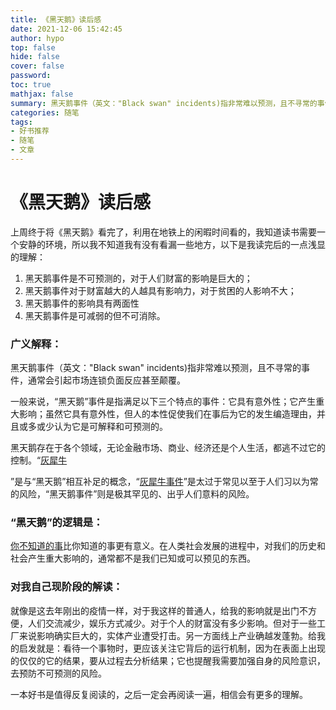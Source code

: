 ```yaml
---
title: 《黑天鹅》读后感
date: 2021-12-06 15:42:45
author: hypo
top: false
hide: false
cover: false
password:
toc: true
mathjax: false
summary: 黑天鹅事件（英文："Black swan" incidents)指非常难以预测，且不寻常的事件，通常会引起市场连锁负面反应甚至颠覆。
categories: 随笔
tags:
- 好书推荐
- 随笔
- 文章
---
```

# **《黑天鹅》读后感**



上周终于将《黑天鹅》看完了，利用在地铁上的闲暇时间看的，我知道读书需要一个安静的环境，所以我不知道我有没有看漏一些地方，以下是我读完后的一点浅显的理解：

1. 黑天鹅事件是不可预测的，对于人们财富的影响是巨大的；
2. 黑天鹅事件对于财富越大的人越具有影响力，对于贫困的人影响不大；
3. 黑天鹅事件的影响具有两面性
4. 黑天鹅事件是可减弱的但不可消除。



### 广义解释：

黑天鹅事件（英文："Black swan" incidents)指非常难以预测，且不寻常的事件，通常会引起市场连锁负面反应甚至颠覆。

一般来说，“黑天鹅”事件是指满足以下三个特点的事件：它具有意外性；它产生重大影响；虽然它具有意外性，但人的本性促使我们在事后为它的发生编造理由，并且或多或少认为它是可解释和可预测的。

黑天鹅存在于各个领域，无论金融市场、商业、经济还是个人生活，都逃不过它的控制。“[灰犀牛](https://baike.baidu.com/item/灰犀牛/22030944)

”是与“黑天鹅”相互补足的概念，“[灰犀牛事件](https://baike.baidu.com/item/灰犀牛事件/22044335)”是太过于常见以至于人们习以为常的风险，“黑天鹅事件”则是极其罕见的、出乎人们意料的风险。



### “黑天鹅”的逻辑是：

[你不知道的事](https://baike.baidu.com/item/你不知道的事)比你知道的事更有意义。在人类社会发展的进程中，对我们的历史和社会产生重大影响的，通常都不是我们已知或可以预见的东西。



### 对我自己现阶段的解读：

就像是这去年刚出的疫情一样，对于我这样的普通人，给我的影响就是出门不方便，人们交流减少，娱乐方式减少。对于个人的财富没有多少影响。但对于一些工厂来说影响确实巨大的，实体产业遭受打击。另一方面线上产业确越发蓬勃。给我的启发就是：看待一个事物时，更应该关注它背后的运行机制，因为在表面上出现的仅仅的它的结果，要从过程去分析结果；它也提醒我需要加强自身的风险意识，去预防不可预测的风险。



一本好书是值得反复阅读的，之后一定会再阅读一遍，相信会有更多的理解。